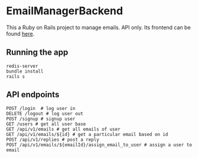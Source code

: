 # EmailManagerBackend

This a Ruby on Rails project to manage emails. API only. Its frontend can be found [here](https://github.com/aakash-cr7/email-manager-frontend).

## Running the app

```
redis-server
bundle install
rails s
```

## API endpoints
```
POST /login  # log user in
DELETE /logout # log user out
POST /signup # signup user
GET /users # get all user base
GET /api/v1/emails # get all emails of user
GET /api/v1/emails/${id} # get a particular email based on id
POST /api/v1/replies # post a reply
POST /api/v1/emails/${emailId}/assign_email_to_user # assign a user to email
```
